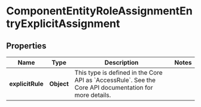

# ComponentEntityRoleAssignmentEntryExplicitAssignment


## Properties

| Name | Type | Description | Notes |
|------------ | ------------- | ------------- | -------------|
|**explicitRule** | **Object** | This type is defined in the Core API as &#x60;AccessRule&#x60;. See the Core API documentation for more details.  |  |



